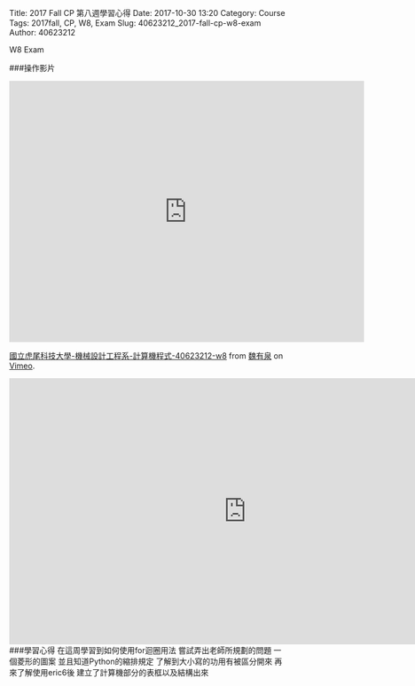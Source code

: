 Title: 2017 Fall CP 第八週學習心得
Date: 2017-10-30 13:20
Category: Course
Tags: 2017fall, CP, W8, Exam
Slug: 40623212_2017-fall-cp-w8-exam
Author: 40623212

W8 Exam

<!-- PELICAN_END_SUMMARY -->



###操作影片
<iframe src="https://player.vimeo.com/video/241380925" width="640" height="471" frameborder="0" webkitallowfullscreen mozallowfullscreen allowfullscreen></iframe>
<p><a href="https://vimeo.com/241380925">國立虎尾科技大學-機械設計工程系-計算機程式-40623212-w8</a> from <a href="https://vimeo.com/user73453646">魏有泉</a> on <a href="https://vimeo.com">Vimeo</a>.</p>
<iframe width="854" height="480" src="https://www.youtube.com/embed/s2TC0uo32PE" frameborder="0" gesture="media" allowfullscreen></iframe>
###學習心得
在這周學習到如何使用for迴圈用法 嘗試弄出老師所規劃的問題 一個菱形的圖案 並且知道Python的縮排規定 了解到大小寫的功用有被區分開來 再來了解使用eric6後 建立了計算機部分的表框以及結構出來
